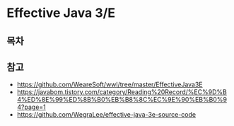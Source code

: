 # Effective Java 3/E

## 목차

## 참고
- https://github.com/WeareSoft/wwl/tree/master/EffectiveJava3E
- https://javabom.tistory.com/category/Reading%20Record/%EC%9D%B4%ED%8E%99%ED%8B%B0%EB%B8%8C%EC%9E%90%EB%B0%94?page=1
- https://github.com/WegraLee/effective-java-3e-source-code
